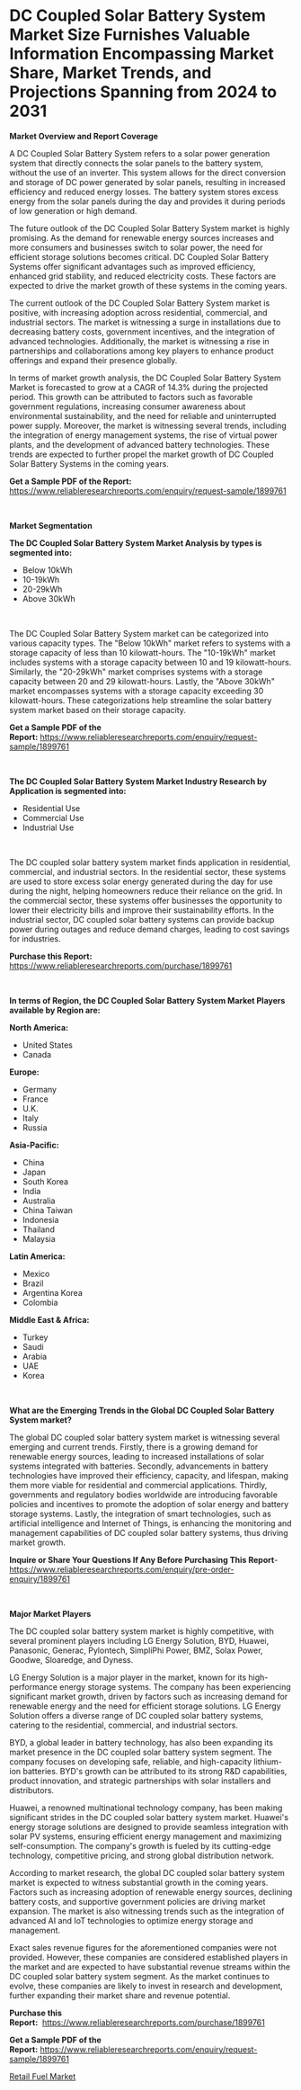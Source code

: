<p><h1>DC Coupled Solar Battery System Market Size Furnishes Valuable Information Encompassing Market Share, Market Trends, and Projections Spanning from 2024 to 2031</h1></p><p><strong>Market Overview and Report Coverage</strong></p>
<p><p>A DC Coupled Solar Battery System refers to a solar power generation system that directly connects the solar panels to the battery system, without the use of an inverter. This system allows for the direct conversion and storage of DC power generated by solar panels, resulting in increased efficiency and reduced energy losses. The battery system stores excess energy from the solar panels during the day and provides it during periods of low generation or high demand.</p><p>The future outlook of the DC Coupled Solar Battery System market is highly promising. As the demand for renewable energy sources increases and more consumers and businesses switch to solar power, the need for efficient storage solutions becomes critical. DC Coupled Solar Battery Systems offer significant advantages such as improved efficiency, enhanced grid stability, and reduced electricity costs. These factors are expected to drive the market growth of these systems in the coming years.</p><p>The current outlook of the DC Coupled Solar Battery System market is positive, with increasing adoption across residential, commercial, and industrial sectors. The market is witnessing a surge in installations due to decreasing battery costs, government incentives, and the integration of advanced technologies. Additionally, the market is witnessing a rise in partnerships and collaborations among key players to enhance product offerings and expand their presence globally.</p><p>In terms of market growth analysis, the DC Coupled Solar Battery System Market is forecasted to grow at a CAGR of 14.3% during the projected period. This growth can be attributed to factors such as favorable government regulations, increasing consumer awareness about environmental sustainability, and the need for reliable and uninterrupted power supply. Moreover, the market is witnessing several trends, including the integration of energy management systems, the rise of virtual power plants, and the development of advanced battery technologies. These trends are expected to further propel the market growth of DC Coupled Solar Battery Systems in the coming years.</p></p>
<p><strong>Get a Sample PDF of the Report:</strong> <a href="https://www.reliableresearchreports.com/enquiry/request-sample/1899761">https://www.reliableresearchreports.com/enquiry/request-sample/1899761</a></p>
<p>&nbsp;</p>
<p><strong>Market Segmentation</strong></p>
<p><strong>The DC Coupled Solar Battery System Market Analysis by types is segmented into:</strong></p>
<p><ul><li>Below 10kWh</li><li>10-19kWh</li><li>20-29kWh</li><li>Above 30kWh</li></ul></p>
<p>&nbsp;</p>
<p><p>The DC Coupled Solar Battery System market can be categorized into various capacity types. The "Below 10kWh" market refers to systems with a storage capacity of less than 10 kilowatt-hours. The "10-19kWh" market includes systems with a storage capacity between 10 and 19 kilowatt-hours. Similarly, the "20-29kWh" market comprises systems with a storage capacity between 20 and 29 kilowatt-hours. Lastly, the "Above 30kWh" market encompasses systems with a storage capacity exceeding 30 kilowatt-hours. These categorizations help streamline the solar battery system market based on their storage capacity.</p></p>
<p><strong>Get a Sample PDF of the Report:</strong>&nbsp;<a href="https://www.reliableresearchreports.com/enquiry/request-sample/1899761">https://www.reliableresearchreports.com/enquiry/request-sample/1899761</a></p>
<p>&nbsp;</p>
<p><strong>The DC Coupled Solar Battery System Market Industry Research by Application is segmented into:</strong></p>
<p><ul><li>Residential Use</li><li>Commercial Use</li><li>Industrial Use</li></ul></p>
<p>&nbsp;</p>
<p><p>The DC coupled solar battery system market finds application in residential, commercial, and industrial sectors. In the residential sector, these systems are used to store excess solar energy generated during the day for use during the night, helping homeowners reduce their reliance on the grid. In the commercial sector, these systems offer businesses the opportunity to lower their electricity bills and improve their sustainability efforts. In the industrial sector, DC coupled solar battery systems can provide backup power during outages and reduce demand charges, leading to cost savings for industries.</p></p>
<p><strong>Purchase this Report:</strong>&nbsp; <a href="https://www.reliableresearchreports.com/purchase/1899761">https://www.reliableresearchreports.com/purchase/1899761</a></p>
<p>&nbsp;</p>
<p><strong>In terms of Region, the DC Coupled Solar Battery System Market Players available by Region are:</strong></p>
<p>
    <p> <strong> North America: </strong>
        <ul>
            <li>United States</li>
            <li>Canada</li>
        </ul>
        </p> 
    <p> <strong> Europe: </strong>
        <ul>
            <li>Germany</li>
            <li>France</li>
            <li>U.K.</li>
            <li>Italy</li>
            <li>Russia</li>
        </ul>
        </p> 
    <p> <strong> Asia-Pacific: </strong>
        <ul>
            <li>China</li>
            <li>Japan</li>
            <li>South Korea</li>
            <li>India</li>
            <li>Australia</li>
            <li>China Taiwan</li>
            <li>Indonesia</li>
            <li>Thailand</li>
            <li>Malaysia</li>
        </ul>
        </p> 
    <p> <strong> Latin America: </strong>
        <ul>
            <li>Mexico</li>
            <li>Brazil</li>
            <li>Argentina Korea</li>
            <li>Colombia</li>
        </ul>
        </p> 
    <p> <strong> Middle East & Africa: </strong>
        <ul>
            <li>Turkey</li>
            <li>Saudi</li>
            <li>Arabia</li>
            <li>UAE</li>
            <li>Korea</li>
        </ul>
    </p>
    </p>
<p>&nbsp;</p>
<p><strong>What are the Emerging Trends in the Global DC Coupled Solar Battery System market?</strong></p>
<p><p>The global DC coupled solar battery system market is witnessing several emerging and current trends. Firstly, there is a growing demand for renewable energy sources, leading to increased installations of solar systems integrated with batteries. Secondly, advancements in battery technologies have improved their efficiency, capacity, and lifespan, making them more viable for residential and commercial applications. Thirdly, governments and regulatory bodies worldwide are introducing favorable policies and incentives to promote the adoption of solar energy and battery storage systems. Lastly, the integration of smart technologies, such as artificial intelligence and Internet of Things, is enhancing the monitoring and management capabilities of DC coupled solar battery systems, thus driving market growth.</p></p>
<p><strong>Inquire or Share Your Questions If Any Before Purchasing This Report</strong>- <a href="https://www.reliableresearchreports.com/enquiry/pre-order-enquiry/1899761">https://www.reliableresearchreports.com/enquiry/pre-order-enquiry/1899761</a></p>
<p>&nbsp;</p>
<p><strong>Major Market Players</strong></p>
<p><p>The DC coupled solar battery system market is highly competitive, with several prominent players including LG Energy Solution, BYD, Huawei, Panasonic, Generac, Pylontech, SimpliPhi Power, BMZ, Solax Power, Goodwe, Sloaredge, and Dyness.</p><p>LG Energy Solution is a major player in the market, known for its high-performance energy storage systems. The company has been experiencing significant market growth, driven by factors such as increasing demand for renewable energy and the need for efficient storage solutions. LG Energy Solution offers a diverse range of DC coupled solar battery systems, catering to the residential, commercial, and industrial sectors.</p><p>BYD, a global leader in battery technology, has also been expanding its market presence in the DC coupled solar battery system segment. The company focuses on developing safe, reliable, and high-capacity lithium-ion batteries. BYD's growth can be attributed to its strong R&D capabilities, product innovation, and strategic partnerships with solar installers and distributors.</p><p>Huawei, a renowned multinational technology company, has been making significant strides in the DC coupled solar battery system market. Huawei's energy storage solutions are designed to provide seamless integration with solar PV systems, ensuring efficient energy management and maximizing self-consumption. The company's growth is fueled by its cutting-edge technology, competitive pricing, and strong global distribution network.</p><p>According to market research, the global DC coupled solar battery system market is expected to witness substantial growth in the coming years. Factors such as increasing adoption of renewable energy sources, declining battery costs, and supportive government policies are driving market expansion. The market is also witnessing trends such as the integration of advanced AI and IoT technologies to optimize energy storage and management.</p><p>Exact sales revenue figures for the aforementioned companies were not provided. However, these companies are considered established players in the market and are expected to have substantial revenue streams within the DC coupled solar battery system segment. As the market continues to evolve, these companies are likely to invest in research and development, further expanding their market share and revenue potential.</p></p>
<p><strong>Purchase this Report:</strong>&nbsp;&nbsp;<a href="https://www.reliableresearchreports.com/purchase/1899761">https://www.reliableresearchreports.com/purchase/1899761</a></p>
<p></p>
<p><strong>Get a Sample PDF of the Report:</strong>&nbsp;<a href="https://www.reliableresearchreports.com/enquiry/request-sample/1899761">https://www.reliableresearchreports.com/enquiry/request-sample/1899761</a></p>
<p><p><a href="https://github.com/Paul14Anderson63/Market-Research-Report-List-2/blob/main/retail-fuel-market.md">Retail Fuel Market</a></p></p>